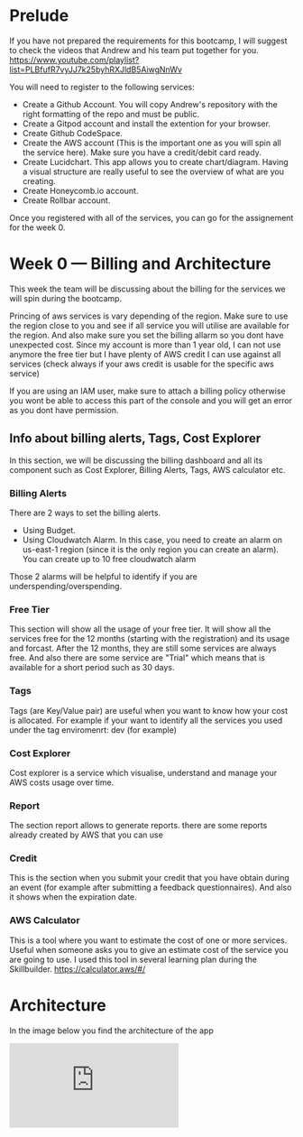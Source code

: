 
# Prelude

If you have not prepared the requirements for this bootcamp, I will suggest to check the videos that Andrew and his team put together for you.
https://www.youtube.com/playlist?list=PLBfufR7vyJJ7k25byhRXJldB5AiwgNnWv

You will need to register to the following services:
- Create a Github Account. You will copy Andrew's repository with the right formatting of the repo and must be public.
- Create a Gitpod account and install the extention for your browser.
- Create Github CodeSpace.
- Create the AWS account (This is the important one as you will spin all the service here). Make sure you have a credit/debit card ready.
- Create Lucidchart. This app allows you to create chart/diagram. Having a visual structure are really useful to see the overview of what are you creating.
- Create Honeycomb.io account.
- Create Rollbar account.

Once you registered with all of the services, you can go for the assignement for the week 0.


# Week 0 — Billing and Architecture

This week the team will be discussing about the billing for the services we will spin during the bootcamp.

Princing of aws services is vary depending of the region. Make sure to use the region close to you and see if all service you will utilise are available for the region.
And also make sure you set the billing allarm so you dont have unexpected cost. Since my account is more than 1 year old, I can not use anymore the free tier but I have plenty of AWS credit I can use against all services (check always if your aws credit is usable for the specific aws service)

If you are using an IAM user, make sure to attach a billing policy otherwise you wont be able to access this part of the console and you will get an error as you dont have permission.

## Info about billing alerts, Tags, Cost Explorer
In this section, we will be discussing the billing dashboard and all its component such as Cost Explorer, Billing Alerts, Tags, AWS calculator etc.

### Billing Alerts
There are 2 ways to set the billing alerts.

- Using Budget.
- Using Cloudwatch Alarm. In this case, you need to create an alarm on us-east-1 region (since it is the only region you can create an alarm). You can create up to 10 free cloudwatch alarm

Those 2 alarms will be helpful to identify if you are underspending/overspending.

### Free Tier
This section will show all the usage of your free tier. It will show all the services free for the 12 months (starting with the registration) and its usage and forcast. After the 12 months, they are still some services are always free.
And also there are some service are "Trial" which means that is available for a short period such as 30 days.

### Tags
Tags (are Key/Value pair) are useful when you want to know how your cost is allocated. For example if your want to identify all the services you used under the tag enviromenrt: dev (for example)

### Cost Explorer
Cost explorer is a service which visualise, understand and manage your AWS costs usage over time.

### Report
The section report allows to generate reports. there are some reports already created by AWS that you can use

### Credit
This is the section when you submit your credit that you have obtain during an event (for example after submitting a feedback questionnaires). And also it shows when the expiration date.

### AWS Calculator
This is a tool where you want to estimate the cost of one or more services. Useful when someone asks you to give an estimate cost of the service you are going to use. I used this tool in several learning plan during the Skillbuilder.
https://calculator.aws/#/

# Architecture

In the image below you find the architecture of the app 

![Architecture image](https://github.com/dontworryjohn/aws-bootcamp-cruddur-2023/blob/1c6ad9c4c3a0654bc8cd1ad7cc90ba9ffae622f6/architecture%20diagramm.pdf)
